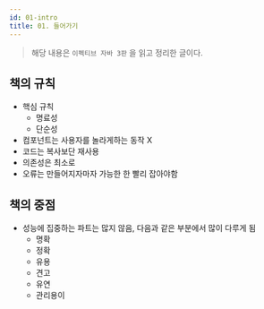 ```yaml
---
id: 01-intro
title: 01. 들어가기
---
```


> 해당 내용은 `이펙티브 자바 3판` 을 읽고 정리한 글이다.

## 책의 규칙

- 핵심 규칙
  - 명료성
  - 단순성
- 컴포넌트는 사용자를 놀라게하는 동작 X
- 코드는 복사보단 재사용
- 의존성은 최소로
- 오류는 만들어지자마자 가능한 한 빨리 잡아야함

## 책의 중점

- 성능에 집중하는 파트는 많지 않음, 다음과 같은 부분에서 많이 다루게 됨
  - 명확
  - 정확
  - 유용
  - 견고
  - 유연
  - 관리용이
